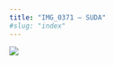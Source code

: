 ```yaml
---
title: "IMG_0371 – SUDA"
#slug: "index"
---
```


[![](/wp-content/IMG_0371-225x300.jpg)](/wp-content/IMG_0371.jpg)